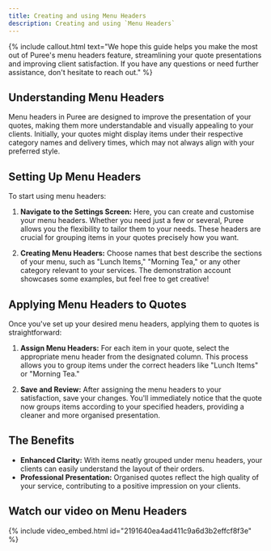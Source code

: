 ```yaml
---
title: Creating and using Menu Headers
description: Creating and using `Menu Headers`
---
```


{% include callout.html text="We hope this guide helps you make the most out of Puree's menu headers feature, streamlining your quote presentations and improving client satisfaction. If you have any questions or need further assistance, don't hesitate to reach out." %}

## Understanding Menu Headers

Menu headers in Puree are designed to improve the presentation of your quotes, making them more understandable and visually appealing to your clients. Initially, your quotes might display items under their respective category names and delivery times, which may not always align with your preferred style.

## Setting Up Menu Headers

To start using menu headers:

1. **Navigate to the Settings Screen:** Here, you can create and customise your menu headers. Whether you need just a few or several, Puree allows you the flexibility to tailor them to your needs. These headers are crucial for grouping items in your quotes precisely how you want.

2. **Creating Menu Headers:** Choose names that best describe the sections of your menu, such as "Lunch Items," "Morning Tea," or any other category relevant to your services. The demonstration account showcases some examples, but feel free to get creative!

## Applying Menu Headers to Quotes

Once you've set up your desired menu headers, applying them to quotes is straightforward:

1. **Assign Menu Headers:** For each item in your quote, select the appropriate menu header from the designated column. This process allows you to group items under the correct headers like "Lunch Items" or "Morning Tea."

2. **Save and Review:** After assigning the menu headers to your satisfaction, save your changes. You'll immediately notice that the quote now groups items according to your specified headers, providing a cleaner and more organised presentation.

## The Benefits

- **Enhanced Clarity:** With items neatly grouped under menu headers, your clients can easily understand the layout of their orders.
- **Professional Presentation:** Organised quotes reflect the high quality of your service, contributing to a positive impression on your clients.

## Watch our video on Menu Headers  
<!-- Loom Video Below -->

{% include video_embed.html id="2191640ea4ad411c9a6d3b2effcf8f3e" %}


